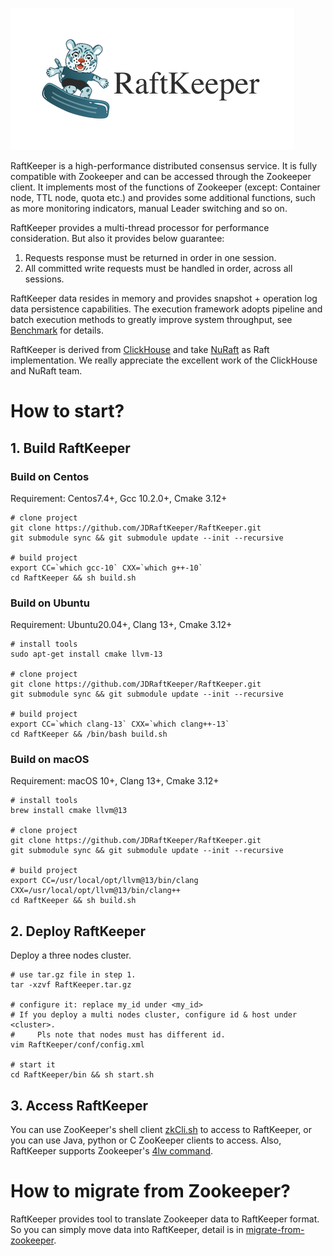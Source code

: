 ![logo.png](logo.png)

RaftKeeper is a high-performance distributed consensus service. 
It is fully compatible with Zookeeper and can be accessed through the Zookeeper 
client. It implements most of the functions of Zookeeper (except: Container node, 
TTL node, quota etc.) and provides some additional functions, such as more 
monitoring indicators, manual Leader switching and so on. 

RaftKeeper provides a multi-thread processor for performance consideration. 
But also it provides below guarantee:
1. Requests response must be returned in order in one session.
2. All committed write requests must be handled in order, across all sessions.

RaftKeeper data resides in memory and provides snapshot + operation log data 
persistence capabilities. The execution framework adopts pipeline and batch 
execution methods to greatly improve system throughput, see [Benchmark](benchmark%2FBenchmark.md) for details.

RaftKeeper is derived from [ClickHouse](https://github.com/ClickHouse/ClickHouse) 
and take [NuRaft](https://github.com/eBay/NuRaft) as Raft implementation. 
We really appreciate the excellent work of the ClickHouse and NuRaft team.


# How to start?

## 1. Build RaftKeeper

### Build on Centos

Requirement: Centos7.4+, Gcc 10.2.0+, Cmake 3.12+
```
# clone project
git clone https://github.com/JDRaftKeeper/RaftKeeper.git
git submodule sync && git submodule update --init --recursive

# build project
export CC=`which gcc-10` CXX=`which g++-10`
cd RaftKeeper && sh build.sh
```

### Build on Ubuntu

Requirement: Ubuntu20.04+, Clang 13+, Cmake 3.12+
```
# install tools
sudo apt-get install cmake llvm-13
 
# clone project
git clone https://github.com/JDRaftKeeper/RaftKeeper.git
git submodule sync && git submodule update --init --recursive
 
# build project
export CC=`which clang-13` CXX=`which clang++-13`
cd RaftKeeper && /bin/bash build.sh
```

### Build on macOS

Requirement: macOS 10+, Clang 13+, Cmake 3.12+

```
# install tools
brew install cmake llvm@13
 
# clone project
git clone https://github.com/JDRaftKeeper/RaftKeeper.git
git submodule sync && git submodule update --init --recursive
 
# build project
export CC=/usr/local/opt/llvm@13/bin/clang CXX=/usr/local/opt/llvm@13/bin/clang++
cd RaftKeeper && sh build.sh
```

## 2. Deploy RaftKeeper

Deploy a three nodes cluster.
```
# use tar.gz file in step 1.
tar -xzvf RaftKeeper.tar.gz
 
# configure it: replace my_id under <my_id> 
# If you deploy a multi nodes cluster, configure id & host under <cluster>. 
#     Pls note that nodes must has different id.
vim RaftKeeper/conf/config.xml
 
# start it
cd RaftKeeper/bin && sh start.sh
```


## 3. Access RaftKeeper

You can use ZooKeeper's shell client [zkCli.sh](https://zookeeper.apache.org/doc/r3.6.0/zookeeperCLI.html) 
to access to RaftKeeper, or you can use Java, python or C ZooKeeper clients to access. 
Also, RaftKeeper supports Zookeeper's [4lw command](https://zookeeper.apache.org/doc/r3.6.0/zookeeperAdmin.html#sc_zkCommands).

# How to migrate from Zookeeper?

RaftKeeper provides tool to translate Zookeeper data to RaftKeeper format. So you can 
simply move data into RaftKeeper, detail is in [migrate-from-zookeeper](docs%2Fmigrate-from-zookeeper.md).
